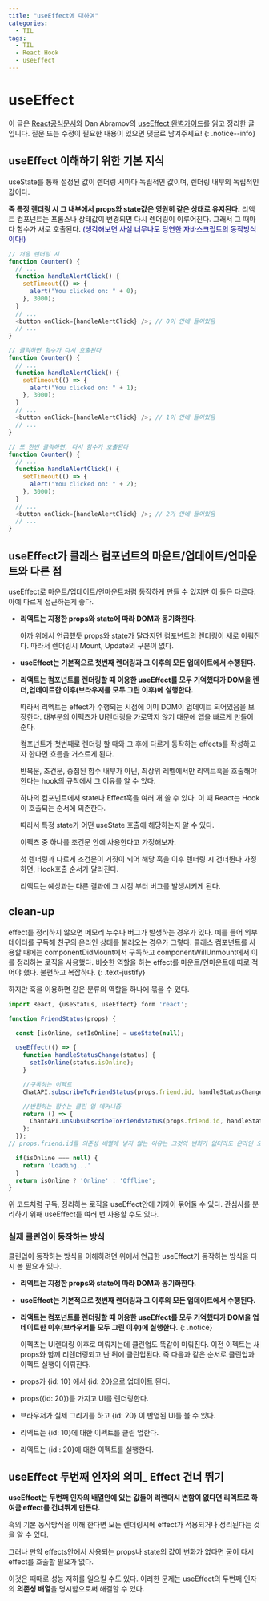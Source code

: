 ```yaml
---
title: "useEffect에 대하여"
categories:
  - TIL
tags:
  - TIL
  - React Hook
  - useEffect
---
```


# useEffect

이 글은 [React공식문서](https://ko.reactjs.org/docs/hooks-effect.html)와 Dan Abramov의 [useEffect 완벽가이드](https://overreacted.io/ko/a-complete-guide-to-useeffect/)를 읽고 정리한 글입니다. 질문 또는 수정이 필요한 내용이 있으면 댓글로 남겨주세요!
{: .notice--info}

## useEffect 이해하기 위한 기본 지식

useState를 통해 설정된 값이 렌더링 시마다 독립적인 값이며, 렌더링 내부의 독립적인 값이다.

**즉 특정 렌더링 시 그 내부에서 props와 state값은 영원히 같은 상태로 유지된다.** 리액트 컴포넌트는 프롭스나 상태값이 변경되면 다시 렌더링이 이루어진다. 그래서 그 때마다 함수가 새로 호출된다. <span style="color:navy">(생각해보면 사실 너무나도 당연한 자바스크립트의 동작방식이다!)</span>

```javascript
// 처음 랜더링 시
function Counter() {
  // ...
  function handleAlertClick() {
    setTimeout(() => {
      alert("You clicked on: " + 0);
    }, 3000);
  }
  // ...
  <button onClick={handleAlertClick} />; // 0이 안에 들어있음
  // ...
}

// 클릭하면 함수가 다시 호출된다
function Counter() {
  // ...
  function handleAlertClick() {
    setTimeout(() => {
      alert("You clicked on: " + 1);
    }, 3000);
  }
  // ...
  <button onClick={handleAlertClick} />; // 1이 안에 들어있음
  // ...
}

// 또 한번 클릭하면, 다시 함수가 호출된다
function Counter() {
  // ...
  function handleAlertClick() {
    setTimeout(() => {
      alert("You clicked on: " + 2);
    }, 3000);
  }
  // ...
  <button onClick={handleAlertClick} />; // 2가 안에 들어있음
  // ...
}
```

## useEffect가 클래스 컴포넌트의 마운트/업데이트/언마운트와 다른 점

useEffect로 마운트/업데이트/언마운트처럼 동작하게 만들 수 있지만 이 둘은 다르다. 아예 다르게 접근하는게 좋다.

- **리엑트는 지정한 props와 state에 따라 DOM과 동기화한다.**

  아까 위에서 언급했듯 props와 state가 달라지면 컴포넌트의 렌더링이 새로 이뤄진다. 따라서 렌더링시 Mount, Update의 구분이 없다.

- **useEffect는 기본적으로 첫번째 렌더링과 그 이후의 모든 업데이트에서 수행된다.**

- **리액트는 컴포넌트를 렌더링할 때 이용한 useEffect를 모두 기억했다가 DOM을 렌더,업데이트한 이후(브라우저를 모두 그린 이후)에 실행한다.**

  따라서 리엑트는 effect가 수행되는 시점에 이미 DOM이 업데이트 되어있음을 보장한다. 대부분의 이펙츠가 UI렌더링을 가로막지 않기 때문에 앱을 빠르게 만들어 준다.

  컴포넌트가 첫번째로 렌더링 할 때와 그 후에 다르게 동작하는 effects를 작성하고자 한다면 흐름을 거스르게 된다.

  반복문, 조건문, 중첩된 함수 내부가 아닌, 최상위 레벨에서만 리엑트훅을 호출해야 한다는 hook의 규칙에서 그 이유를 알 수 있다.

  하나의 컴포넌트에서 state나 Effect훅을 여러 개 쓸 수 있다. 이 때 React는 Hook이 호출되는 순서에 의존한다.

  따라서 특정 state가 어떤 useState 호출에 해당하는지 알 수 있다.

  이펙츠 중 하나를 조건문 안에 사용한다고 가정해보자.

  첫 렌더링과 다르게 조건문이 거짓이 되어 해당 훅을 이후 렌더링 시 건너뛴다 가정하면, Hook호출 순서가 달라진다.

  리액트는 예상과는 다른 결과에 그 시점 부터 버그를 발생시키게 된다.

## clean-up

effect를 정리하지 않으면 메모리 누수나 버그가 발생하는 경우가 있다. 예를 들어 외부데이터를 구독해 친구의 온라인 상태를 불러오는 경우가 그렇다. 클래스 컴포넌트를 사용할 때에는 componentDidMount에서 구독하고 componentWillUnmount에서 이를 정리하는 로직을 사용했다. 비슷한 역할을 하는 effect를 마운트/언마운트에 따로 적어야 했다. 불편하고 복잡하다.
{: .text-justify}

하지만 훅을 이용하면 같은 분류의 역할을 하나에 묶을 수 있다.

```javascript
import React, {useStatus, useEffect} form 'react';

function FriendStatus(props) {

  const [isOnline, setIsOnline] = useState(null);

  useEffect(() => {
    function handleStatusChange(status) {
      setIsOnline(status.isOnline);
    }

    //구독하는 이펙트
    ChatAPI.subscribeToFriendStatus(props.friend.id, handleStatusChange);

    //반환하는 함수는 클린 업 메커니즘
    return () => {
      ChantAPI.unsubsubscribeToFriendStatus(props.friend.id, handleStatusChange);
    };
  });
// props.friend.id를 의존성 배열에 넣지 않는 이유는 그것의 변화가 없더라도 온라인 오프라인 상태가 변경될 때를 포착(?)해야 하기 때문이다.

  if(isOnline === null) {
    return 'Loading...'
  }
  return isOnline ? 'Online' : 'Offline';
}
```

위 코드처럼 구독, 정리하는 로직을 useEffect안에 가까이 묶어둘 수 있다. 관심사를 분리하기 위해 useEffect를 여러 번 사용할 수도 있다.

### 실제 클린업이 동작하는 방식

클린업이 동작하는 방식을 이해하려면 위에서 언급한 useEffect가 동작하는 방식을 다시 볼 필요가 있다.

- **리엑트는 지정한 props와 state에 따라 DOM과 동기화한다.**
- **useEffect는 기본적으로 첫번째 렌더링과 그 이후의 모든 업데이트에서 수행된다.**
- **리액트는 컴포넌트를 렌더링할 때 이용한 useEffect를 모두 기억했다가 DOM을 업데이트한 이후(브라우저를 모두 그린 이후)에 실행한다.**
  {: .notice}

  이펙츠는 UI렌더링 이후로 미뤄지는데 클린업도 똑같이 미뤄진다. 이전 이펙트는 새 props와 함께 리렌더링되고 난 뒤에 클린업된다. 즉 다음과 같은 순서로 클린업과 이펙트 실행이 이뤄진다.

- props가 {id: 10} 에서 {id: 20}으로 업데이트 된다.
- props({id: 20})를 가지고 UI를 렌더링한다.
- 브라우저가 실제 그리기를 하고 {id: 20} 이 반영된 UI를 볼 수 있다.
- 리엑트는 {id: 10}에 대한 이펙트를 클린 업한다.
- 리엑트는 {id : 20}에 대한 이펙트를 실행한다.

## useEffect 두번째 인자의 의미\_ Effect 건너 뛰기

**useEffect는 두번째 인자의 배열안에 있는 값들이 리렌더시 변함이 없다면 리엑트로 하여금 effect를 건너뛰게 만든다.**

훅의 기본 동작방식을 이해 한다면 모든 렌더링시에 effect가 적용되거나 정리된다는 것을 알 수 있다.

그러나 만약 effects안에서 사용되는 props나 state의 값이 변화가 없다면 굳이 다시 effect를 호출할 필요가 없다.

이것은 때때로 성능 저하를 일으킬 수도 있다. 이러한 문제는 useEffect의 두번째 인자의 **의존성 배열**을 명시함으로써 해결할 수 있다.
